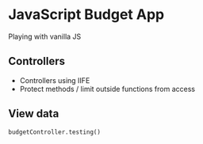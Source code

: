 # JavaScript Budget App

Playing with vanilla JS

## Controllers

- Controllers using IIFE
- Protect methods / limit outside functions from access


## View data

`budgetController.testing()`